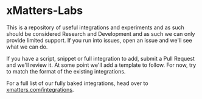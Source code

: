 # xMatters-Labs
This is a repository of useful integrations and experiments and as such should be considered Research and Development and as such we can only provide limited support. If you run into issues, open an issue and we'll see what we can do. 

If you have a script, snippet or full integration to add, submit a Pull Request and we'll review it. At some point we'll add a template to follow. For now, try to match the format of the existing integrations. 

For a full list of our fully baked integrations, head over to [xmatters.com/integrations](https://www.xmatters.com/integrations). 
